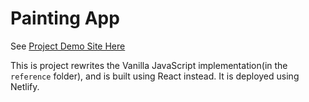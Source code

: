 # Painting App

See [Project Demo Site Here](https://painting-react-app.netlify.app)

This is project rewrites the Vanilla JavaScript implementation(in the `reference` folder), and is built using React instead. It is deployed using Netlify.